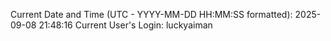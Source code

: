Current Date and Time (UTC - YYYY-MM-DD HH:MM:SS formatted): 2025-09-08 21:48:16
Current User's Login: luckyaiman
